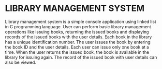 # LIBRARY MANAGEMENT SYSTEM
Library management system is a simple console application using linked list in C programming language.
User can perform basic library management operations like issuing books, returning the issued books and displaying records of the issued books with the user details.
Each book in the library has a unique identification number. The user issues the book by entering the book ID and the user details. Each user can issue only one book at a time.
When the user returns the issued book, the book is available in the library for issuing again. The record of the issued book with user details can also be viewed.
